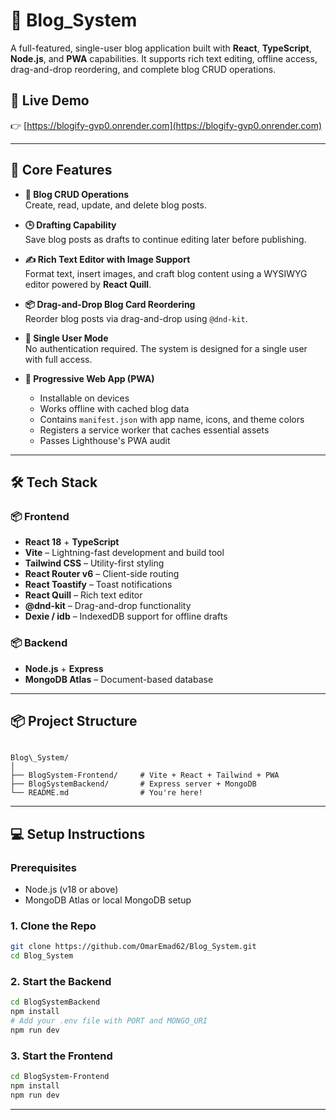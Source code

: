 # 📝 Blog_System

A full-featured, single-user blog application built with **React**, **TypeScript**, **Node.js**, and **PWA** capabilities. It supports rich text editing, offline access, drag-and-drop reordering, and complete blog CRUD operations.

## 🚀 Live Demo

👉 [https://blogify-gvp0.onrender.com](https://blogify-gvp0.onrender.com)

---

## 🔧 Core Features

- **📝 Blog CRUD Operations**  
  Create, read, update, and delete blog posts.

- **🕒 Drafting Capability**  
  Save blog posts as drafts to continue editing later before publishing.

- **✍️ Rich Text Editor with Image Support**  
  Format text, insert images, and craft blog content using a WYSIWYG editor powered by **React Quill**.

- **📦 Drag-and-Drop Blog Card Reordering**  
  Reorder blog posts via drag-and-drop using `@dnd-kit`.

- **👤 Single User Mode**  
  No authentication required. The system is designed for a single user with full access.

- **📱 Progressive Web App (PWA)**  
  - Installable on devices  
  - Works offline with cached blog data  
  - Contains `manifest.json` with app name, icons, and theme colors  
  - Registers a service worker that caches essential assets  
  - Passes Lighthouse's PWA audit

---

## 🛠 Tech Stack

### 📦 Frontend
- **React 18** + **TypeScript**
- **Vite** – Lightning-fast development and build tool
- **Tailwind CSS** – Utility-first styling
- **React Router v6** – Client-side routing
- **React Toastify** – Toast notifications
- **React Quill** – Rich text editor
- **@dnd-kit** – Drag-and-drop functionality
- **Dexie / idb** – IndexedDB support for offline drafts

### 📦 Backend
- **Node.js** + **Express**
- **MongoDB Atlas** – Document-based database

---

## 📦 Project Structure

```

Blog\_System/
│
├── BlogSystem-Frontend/     # Vite + React + Tailwind + PWA
├── BlogSystemBackend/       # Express server + MongoDB
└── README.md                # You're here!

````

---

## 💻 Setup Instructions

### Prerequisites
- Node.js (v18 or above)
- MongoDB Atlas or local MongoDB setup

### 1. Clone the Repo

```bash
git clone https://github.com/OmarEmad62/Blog_System.git
cd Blog_System
````

### 2. Start the Backend

```bash
cd BlogSystemBackend
npm install
# Add your .env file with PORT and MONGO_URI
npm run dev
```

### 3. Start the Frontend

```bash
cd BlogSystem-Frontend
npm install
npm run dev
```

---




